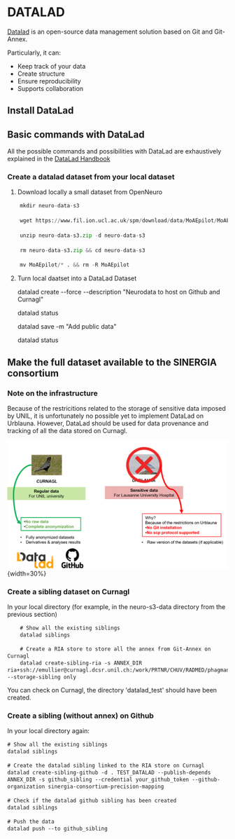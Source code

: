﻿



# DATALAD 


[Datalad](https://www.datalad.org/) is an open-source data management solution based on Git and Git-Annex.

Particularly, it can:
- Keep track of your data
- Create structure
- Ensure reproducibility
- Supports collaboration


## Install DataLad



## Basic commands with DataLad

All the possible commands and possibilities with DataLad are exhaustively explained in the [DataLad Handbook](https://handbook.datalad.org/en/latest/)


### Create a datalad dataset from your local dataset

1. Download  locally a small dataset from OpenNeuro

``` py
    mkdir neuro-data-s3

    wget https://www.fil.ion.ucl.ac.uk/spm/download/data/MoAEpilot/MoAEpilot.bids.zip -O neuro-data-s3.zip

    unzip neuro-data-s3.zip -d neuro-data-s3

    rm neuro-data-s3.zip && cd neuro-data-s3 

    mv MoAEpilot/* . && rm -R MoAEpilot
```


2. Turn local daatset into a DataLad Dataset

    datalad create --force --description "Neurodata to host on Github and Curnagl"

    datalad status

    datalad save -m "Add public data"

    datalad status




## Make the full dataset available to the SINERGIA consortium


### Note on the infrastructure 

Because of the restricitions related to the storage of sensitive data imposed by UNIL, it is unfortunately no possible yet to implement DataLad on Urblauna.
However, DataLad should be used for data provenance and tracking of all the data stored on Curnagl. 

![unildat](img/UNILstorageSpecs.png){width=30%}

### Create a sibling dataset on Curnagl

In your local directory (for example, in the neuro-s3-data directory from the previous section)

        # Show all the existing siblings
        datalad siblings

        # Create a RIA store to store all the annex from Git-Annex on Curnagl
        datalad create-sibling-ria -s ANNEX_DIR ria+ssh://emullier@curnagl.dcsr.unil.ch:/work/PRTNR/CHUV/RADMED/phagmann/sinergia2norm/datalad_test --storage-sibling only

You can check on Curnagl, the directory 'datalad_test' should have been created. 


### Create a sibling (without annex) on Github

In your local directory again:

    # Show all the existing siblings
    datalad siblings

    # Create the datalad sibling linked to the RIA store on Curnagl
    datalad create-sibling-github -d . TEST_DATALAD --publish-depends ANNEX_DIR -s github_sibling --credential your_github_token --github-organization sinergia-consortium-precision-mapping

    # Check if the datalad github sibling has been created
    datalad siblings

    # Push the data
    datalad push --to github_sibling









